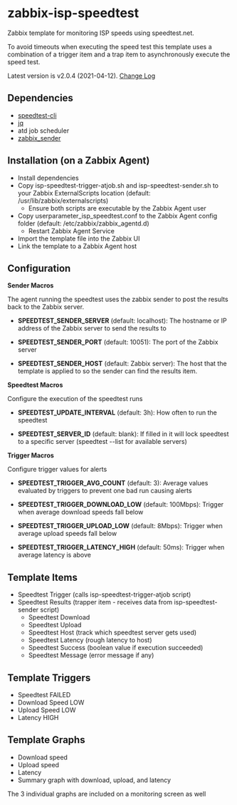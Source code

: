 # zabbix-isp-speedtest
Zabbix template for monitoring ISP speeds using speedtest.net. 

To avoid timeouts when executing the speed test this template uses a combination of a trigger item and a trap item to asynchronously execute the speed test.

Latest version is v2.0.4 (2021-04-12). [Change Log](CHANGELOG.md)

## Dependencies
* [speedtest-cli](https://github.com/sivel/speedtest-cli)
* [jq](https://github.com/stedolan/jq)
* atd job scheduler
* [zabbix_sender](https://www.zabbix.com/documentation/current/manual/concepts/sender)

## Installation (on a Zabbix Agent)
* Install dependencies
* Copy isp-speedtest-trigger-atjob.sh and isp-speedtest-sender.sh to your Zabbix ExternalScripts location (default: /usr/lib/zabbix/externalscripts)
  * Ensure both scripts are executable by the Zabbix Agent user
* Copy userparameter_isp_speedtest.conf to the Zabbix Agent config folder (default: /etc/zabbix/zabbix_agentd.d)
  * Restart Zabbix Agent Service
* Import the template file into the Zabbix UI
* Link the template to a Zabbix Agent host

## Configuration

**Sender Macros**

The agent running the speedtest uses the zabbix sender to post the results back to the Zabbix server.

* **SPEEDTEST_SENDER_SERVER** (default: localhost): The hostname or IP address of the Zabbix server to send the results to

* **SPEEDTEST_SENDER_PORT** (default: 10051): The port of the Zabbix server

* **SPEEDTEST_SENDER_HOST** (default: Zabbix server): The host that the template is applied to so the sender can find the results item.

**Speedtest Macros**

Configure the execution of the speedtest runs

* **SPEEDTEST_UPDATE_INTERVAL** (default: 3h): How often to run the speedtest

* **SPEEDTEST_SERVER_ID** (default: blank): If filled in it will lock speedtest to a specific server (speedtest --list for available servers)

**Trigger Macros**

Configure trigger values for alerts

* **SPEEDTEST_TRIGGER_AVG_COUNT** (default: 3): Average values evaluated by triggers to prevent one bad run causing alerts

* **SPEEDTEST_TRIGGER_DOWNLOAD_LOW** (default: 100Mbps): Trigger when average download speeds fall below

* **SPEEDTEST_TRIGGER_UPLOAD_LOW** (default: 8Mbps): Trigger when average upload speeds fall below

* **SPEEDTEST_TRIGGER_LATENCY_HIGH** (default: 50ms): Trigger when average latency is above
  
## Template Items
* Speedtest Trigger (calls isp-speedtest-trigger-atjob script)
* Speedtest Results (trapper item - receives data from isp-speedtest-sender script)
  * Speedtest Download
  * Speedtest Upload
  * Speedtest Host (track which speedtest server gets used)
  * Speedtest Latency (rough latency to host)
  * Speedtest Success (boolean value if execution succeeded)
  * Speedtest Message (error message if any)

## Template Triggers
* Speedtest FAILED
* Download Speed LOW
* Upload Speed LOW
* Latency HIGH

## Template Graphs
* Download speed
* Upload speed
* Latency
* Summary graph with download, upload, and latency

The 3 individual graphs are included on a monitoring screen as well
